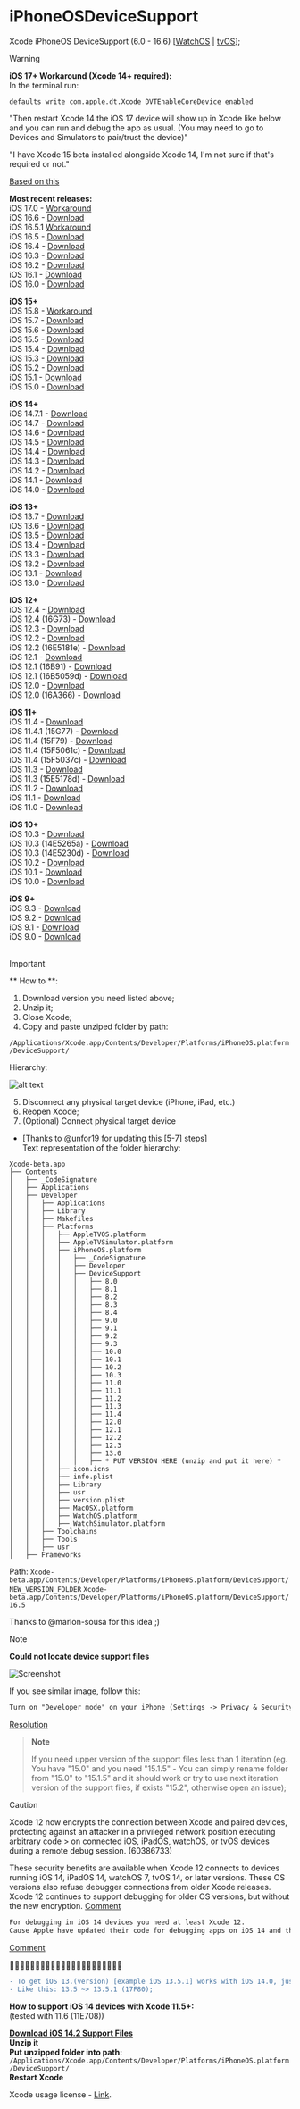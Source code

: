 # iPhoneOSDeviceSupport
Xcode iPhoneOS DeviceSupport (6.0 - 16.6)
[[WatchOS](https://github.com/filsv/watchOSDeviceSupport) | [tvOS](https://github.com/filsv/TVOSDeviceSupport)];

> [!WARNING]
> <strong>iOS 17+ Workaround (Xcode 14+ required):</strong><br>
> In the terminal run:
> </br>
> ```shell
> defaults write com.apple.dt.Xcode DVTEnableCoreDevice enabled
> ```
> 
> "Then restart Xcode 14 the iOS 17 device will show up in Xcode like below and you can run and debug the app as usual. (You may need to go to Devices and Simulators to pair/trust the device)"
>
> "I have Xcode 15 beta installed alongside Xcode 14, I'm not sure if that's required or not."
> 
> [Based on this](https://forums.developer.apple.com/forums/thread/730947?answerId=758061022#758061022)

**Most recent releases:**</br>
iOS 17.0 - [Workaround](https://forums.developer.apple.com/forums/thread/730947?answerId=758061022#758061022) </br>
iOS 16.6 - [Download](https://github.com/filsv/iOSDeviceSupport/raw/master/16.6.zip) </br>
iOS 16.5.1 [Workaround](https://github.com/filsv/iOSDeviceSupport/issues/170#issuecomment-1625668545) </br>
iOS 16.5 - [Download](https://github.com/filsv/iOSDeviceSupport/raw/master/16.5.zip) </br>
iOS 16.4 - [Download](https://github.com/filsv/iOSDeviceSupport/raw/master/16.4.zip) </br>
iOS 16.3 - [Download](https://github.com/filsv/iOSDeviceSupport/raw/master/16.3.zip) </br>
iOS 16.2 - [Download](https://github.com/filsv/iOSDeviceSupport/raw/master/16.2.zip) </br>
iOS 16.1 - [Download](https://github.com/filsv/iOSDeviceSupport/raw/master/16.1.zip) </br>
iOS 16.0 - [Download](https://github.com/filsv/iOSDeviceSupport/raw/master/16.0.zip) </br>

**iOS 15+**</br>
iOS 15.8 - [Workaround](https://github.com/master131/iFakeLocation/issues/162#issuecomment-1793576376) </br>
iOS 15.7 - [Download](https://github.com/filsv/iOSDeviceSupport/raw/master/15.7.zip) </br>
iOS 15.6 - [Download](https://github.com/filsv/iOSDeviceSupport/raw/master/15.6.zip) </br>
iOS 15.5 - [Download](https://github.com/filsv/iOSDeviceSupport/raw/master/15.5.zip) </br>
iOS 15.4 - [Download](https://github.com/filsv/iOSDeviceSupport/raw/master/15.4.zip) </br>
iOS 15.3 - [Download](https://github.com/filsv/iOSDeviceSupport/raw/master/15.3.zip) </br>
iOS 15.2 - [Download](https://github.com/filsv/iOSDeviceSupport/raw/master/15.2.zip) </br>
iOS 15.1 - [Download](https://github.com/filsv/iOSDeviceSupport/raw/master/15.1.zip) </br>
iOS 15.0 - [Download](https://github.com/filsv/iOSDeviceSupport/raw/master/15.0.zip) </br>

**iOS 14+**</br>
iOS 14.7.1 - [Download](https://github.com/filsv/iOSDeviceSupport/raw/master/14.7.1.zip) </br>
iOS 14.7 - [Download](https://github.com/filsv/iOSDeviceSupport/raw/master/14.7.zip) </br>
iOS 14.6 - [Download](https://github.com/filsv/iOSDeviceSupport/raw/master/14.6.zip) </br>
iOS 14.5 - [Download](https://github.com/filsv/iOSDeviceSupport/raw/master/14.5.zip) </br>
iOS 14.4 - [Download](https://github.com/filsv/iOSDeviceSupport/raw/master/14.4.zip) </br>
iOS 14.3 - [Download](https://github.com/filsv/iOSDeviceSupport/raw/master/14.3.zip) </br>
iOS 14.2 - [Download](https://github.com/filsv/iOSDeviceSupport/raw/master/14.2.zip) </br>
iOS 14.1 - [Download](https://github.com/filsv/iOSDeviceSupport/raw/master/14.1.zip) </br>
iOS 14.0 - [Download](https://github.com/filsv/iOSDeviceSupport/raw/master/14.0.zip) </br>

**iOS 13+**</br>
iOS 13.7 - [Download](https://github.com/filsv/iOSDeviceSupport/raw/master/13.7.zip) </br>
iOS 13.6 - [Download](https://github.com/filsv/iOSDeviceSupport/raw/master/13.6.zip) </br>
iOS 13.5 - [Download](https://github.com/filsv/iOSDeviceSupport/raw/master/13.5.zip) </br>
iOS 13.4 - [Download](https://github.com/filsv/iOSDeviceSupport/raw/master/13.4.zip) </br>
iOS 13.3 - [Download](https://github.com/filsv/iOSDeviceSupport/raw/master/13.3.zip) </br>
iOS 13.2 - [Download](https://github.com/filsv/iOSDeviceSupport/raw/master/13.2.zip) </br>
iOS 13.1 - [Download](https://github.com/filsv/iOSDeviceSupport/raw/master/13.1.zip) </br>
iOS 13.0 - [Download](https://github.com/filsv/iOSDeviceSupport/raw/master/13.0.zip) </br>

**iOS 12+**</br>
iOS 12.4 - [Download](https://github.com/filsv/iOSDeviceSupport/raw/master/12.4.zip) </br>
iOS 12.4 (16G73) - [Download](https://github.com/filsv/iOSDeviceSupport/raw/master/12.4%20(16G73).zip) </br>
iOS 12.3 - [Download](https://github.com/filsv/iOSDeviceSupport/raw/master/12.3.zip) </br>
iOS 12.2 - [Download](https://github.com/filsv/iOSDeviceSupport/raw/master/12.2.zip) </br>
iOS 12.2 (16E5181e) - [Download](https://github.com/filsv/iOSDeviceSupport/raw/master/12.1%20(16B91).zip) </br>
iOS 12.1 - [Download](https://github.com/filsv/iOSDeviceSupport/raw/master/12.1.zip) </br>
iOS 12.1 (16B91) - [Download](https://github.com/filsv/iOSDeviceSupport/raw/master/12.1%20(16B91).zip) </br>
iOS 12.1 (16B5059d) - [Download](https://github.com/filsv/iOSDeviceSupport/raw/master/12.1%20(16B5059d).zip) </br>
iOS 12.0 - [Download](https://github.com/filsv/iOSDeviceSupport/raw/master/12.0.zip) </br>
iOS 12.0 (16A366) - [Download](https://github.com/filsv/iOSDeviceSupport/raw/master/12.0%20(16A366).zip) </br>

**iOS 11+**</br>
iOS 11.4 - [Download](https://github.com/filsv/iOSDeviceSupport/raw/master/11.4.zip) </br>
iOS 11.4.1 (15G77) - [Download](https://github.com/filsv/iOSDeviceSupport/raw/master/11.4.1%20(15G77).zip) </br>
iOS 11.4 (15F79) - [Download](https://github.com/filsv/iOSDeviceSupport/raw/master/11.4%20(15F79).zip) </br>
iOS 11.4 (15F5061c) - [Download](https://github.com/filsv/iOSDeviceSupport/raw/master/11.4%20(15F5061c).zip) </br>
iOS 11.4 (15F5037c) - [Download](https://github.com/filsv/iOSDeviceSupport/raw/master/11.4%20(15F5037c).zip) </br>
iOS 11.3 - [Download](https://github.com/filsv/iOSDeviceSupport/raw/master/11.3.zip) </br>
iOS 11.3 (15E5178d) - [Download](https://github.com/filsv/iOSDeviceSupport/raw/master/11.3%20(15E5178d).zip) </br>
iOS 11.2 - [Download](https://github.com/filsv/iOSDeviceSupport/raw/master/11.2.zip) </br>
iOS 11.1 - [Download](https://github.com/filsv/iOSDeviceSupport/raw/master/11.1.zip) </br>
iOS 11.0 - [Download](https://github.com/filsv/iOSDeviceSupport/raw/master/11.0.zip) </br>

**iOS 10+**</br>
iOS 10.3 - [Download](https://github.com/filsv/iOSDeviceSupport/raw/master/10.3.zip) </br>
iOS 10.3 (14E5265a) - [Download](https://github.com/filsv/iOSDeviceSupport/raw/master/10.3%20(14E5265a).zip) </br>
iOS 10.3 (14E5230d) - [Download](https://github.com/filsv/iOSDeviceSupport/raw/master/10.3%20(14E5230d).zip) </br>
iOS 10.2 - [Download](https://github.com/filsv/iOSDeviceSupport/raw/master/10.2.zip) </br>
iOS 10.1 - [Download](https://github.com/filsv/iOSDeviceSupport/raw/master/10.1.zip) </br>
iOS 10.0 - [Download](https://github.com/filsv/iOSDeviceSupport/raw/master/10.0.zip) </br>


**iOS 9+**</br>
iOS 9.3 - [Download](https://github.com/filsv/iOSDeviceSupport/raw/master/9.3.zip) </br>
iOS 9.2 - [Download](https://github.com/filsv/iOSDeviceSupport/raw/master/9.2.zip) </br>
iOS 9.1 - [Download](https://github.com/filsv/iOSDeviceSupport/raw/master/9.1.zip) </br>
iOS 9.0 - [Download](https://github.com/filsv/iOSDeviceSupport/raw/master/9.0.zip) </br>
</br>

> [!IMPORTANT]
> ** How to **:
> 1) Download version you need listed above;
> 2) Unzip it;
> 3) Close Xcode;
> 4) Copy and paste unziped folder by path:
>
> ```/Applications/Xcode.app/Contents/Developer/Platforms/iPhoneOS.platform/DeviceSupport/```
>
> <p align="left">Hierarchy:</p>
>
> ![alt text](/Screen%20Shot%202019-08-02%20at%2015.09.55.png)
>
> 5) Disconnect any physical target device (iPhone, iPad, etc.)
> 6) Reopen Xcode;
> 7) (Optional) Connect physical target device
>
> - [Thanks to @unfor19 for updating this [5-7] steps]</br>
> Text representation of the folder hierarchy:
> 
> ```
> Xcode-beta.app
> ├── Contents
> │   ├── _CodeSignature
> │   ├── Applications
> │   ├── Developer
> │   │   ├── Applications
> │   │   ├── Library
> │   │   ├── Makefiles
> │   │   ├── Platforms
> │   │   │   ├── AppleTVOS.platform
> │   │   │   ├── AppleTVSimulator.platform
> │   │   │   ├── iPhoneOS.platform
> │   │   │   │   ├── _CodeSignature
> │   │   │   │   ├── Developer
> │   │   │   │   ├── DeviceSupport
> │   │   │   │   │   ├── 8.0
> │   │   │   │   │   ├── 8.1
> │   │   │   │   │   ├── 8.2
> │   │   │   │   │   ├── 8.3
> │   │   │   │   │   ├── 8.4
> │   │   │   │   │   ├── 9.0
> │   │   │   │   │   ├── 9.1
> │   │   │   │   │   ├── 9.2
> │   │   │   │   │   ├── 9.3
> │   │   │   │   │   ├── 10.0
> │   │   │   │   │   ├── 10.1
> │   │   │   │   │   ├── 10.2
> │   │   │   │   │   ├── 10.3
> │   │   │   │   │   ├── 11.0
> │   │   │   │   │   ├── 11.1
> │   │   │   │   │   ├── 11.2
> │   │   │   │   │   ├── 11.3
> │   │   │   │   │   ├── 11.4
> │   │   │   │   │   ├── 12.0
> │   │   │   │   │   ├── 12.1
> │   │   │   │   │   ├── 12.2
> │   │   │   │   │   ├── 12.3
> │   │   │   │   │   ├── 13.0
> │   │   │   │   │   ├── * PUT VERSION HERE (unzip and put it here) *
> │   │   │   ├── icon.icns
> │   │   │   ├── info.plist
> │   │   │   ├── Library
> │   │   │   ├── usr
> │   │   │   ├── version.plist
> │   │   │   ├── MacOSX.platform
> │   │   │   ├── WatchOS.platform
> │   │   │   ├── WatchSimulator.platform
> │   │   ├── Toolchains
> │   │   ├── Tools
> │   │   ├── usr
> │   ├── Frameworks
> ```
> Path: ```Xcode-beta.app/Contents/Developer/Platforms/iPhoneOS.platform/DeviceSupport/NEW_VERSION_FOLDER```
> ```Xcode-beta.app/Contents/Developer/Platforms/iPhoneOS.platform/DeviceSupport/16.5```
>
> Thanks to @marlon-sousa for this idea ;)

> [!NOTE]
> **Could not locate device support files**
> 
> 
> ![Screenshot](Assets/Could_not-locate_device_support_files.png)
> 
> If you see similar image, follow this:
> 
> ```diff
> Turn on "Developer mode" on your iPhone (Settings -> Privacy & Security -> Developer Mode).
> ```
> [Resolution](https://github.com/filsv/iOSDeviceSupport/issues/147)</br>

> **Note**
> 
> If you need upper version of the support files less than 1 iteration (eg. You have "15.0" and you need "15.1.5" - You can simply rename folder from "15.0" to "15.1.5" and it should work or try to use next iteration version of the support files, if exists "15.2", otherwise open an issue);
> 

> [!CAUTION]
> Xcode 12 now encrypts the connection between Xcode and paired devices, protecting against an attacker in a privileged network position executing arbitrary code > on connected iOS, iPadOS, watchOS, or tvOS devices during a remote debug session. (60386733)
>
> These security benefits are available when Xcode 12 connects to devices running iOS 14, iPadOS 14, watchOS 7, tvOS 14, or later versions.
> These OS versions also refuse debugger connections from older Xcode releases.
> Xcode 12 continues to support debugging for older OS versions, but without the new encryption.
> [Comment](https://github.com/filsv/iPhoneOSDeviceSupport/issues/69#issuecomment-694508149) </br>

```diff
For debugging in iOS 14 devices you need at least Xcode 12.
Cause Apple have updated their code for debugging apps on iOS 14 and that is not compatible on older version of Xcode.
```
[Comment](https://github.com/filsv/iPhoneOSDeviceSupport/issues/76#issuecomment-735321146)

🚩🚩🚩🚩🚩🚩🚩🚩🚩🚩🚩🚩🚩🚩🚩🚩🚩🚩🚩🚩🚩🚩
```diff
- To get iOS 13.(version) [example iOS 13.5.1] works with iOS 14.0, just rename a folder.
- Like this: 13.5 ~> 13.5.1 (17F80);
```

**How to support iOS 14 devices with Xcode 11.5+:**</br> (tested with 11.6 (11E708))

**[Download iOS 14.2 Support Files](/14.2.zip)** </br>
**Unzip it**</br>
**Put unzipped folder into path:**</br>
```/Applications/Xcode.app/Contents/Developer/Platforms/iPhoneOS.platform/DeviceSupport/```</br>
**Restart Xcode**</br>

Xcode usage license - [Link](https://www.apple.com/legal/sla/docs/xcode.pdf).
